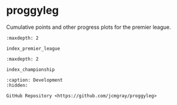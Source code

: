 # proggyleg

Cumulative points and other progress plots for the premier league.

```{toctree}
:maxdepth: 2

index_premier_league
```

```{toctree}
:maxdepth: 2

index_championship
```

```{toctree}
:caption: Development
:hidden:

GitHub Repository <https://github.com/jcmgray/proggyleg>
```

